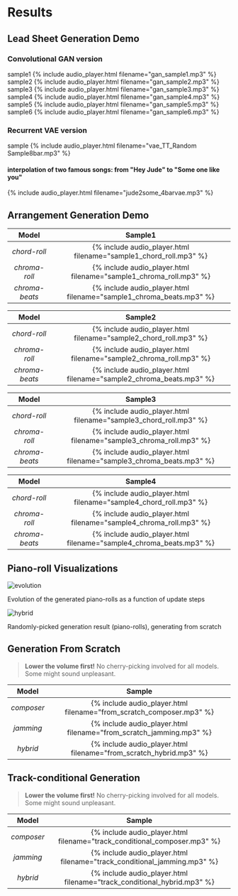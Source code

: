 # Results

## Lead Sheet Generation Demo
### Convolutional GAN version
sample1 {% include audio_player.html filename="gan_sample1.mp3" %}
sample2 {% include audio_player.html filename="gan_sample2.mp3" %}
sample3 {% include audio_player.html filename="gan_sample3.mp3" %}
sample4 {% include audio_player.html filename="gan_sample4.mp3" %}
sample5 {% include audio_player.html filename="gan_sample5.mp3" %}
sample6 {% include audio_player.html filename="gan_sample6.mp3" %}

### Recurrent VAE version
sample {% include audio_player.html filename="vae_TT_Random Sample8bar.mp3" %}

#### interpolation of two famous songs: from "Hey Jude" to "Some one like you"
{% include audio_player.html filename="jude2some_4barvae.mp3" %}


## Arrangement Generation Demo

| Model          | Sample1 |
|:--------------:|:-------:|
| *chord-roll*   | {% include audio_player.html filename="sample1_chord_roll.mp3" %} |
| *chroma-roll*  | {% include audio_player.html filename="sample1_chroma_roll.mp3" %} |
| *chroma-beats* | {% include audio_player.html filename="sample1_chroma_beats.mp3" %} |


| Model          | Sample2 |
|:--------------:|:-------:|
| *chord-roll*   | {% include audio_player.html filename="sample2_chord_roll.mp3" %} |
| *chroma-roll*  | {% include audio_player.html filename="sample2_chroma_roll.mp3" %} |
| *chroma-beats* | {% include audio_player.html filename="sample2_chroma_beats.mp3" %} |


| Model          | Sample3 |
|:--------------:|:-------:|
| *chord-roll*   | {% include audio_player.html filename="sample3_chord_roll.mp3" %} |
| *chroma-roll*  | {% include audio_player.html filename="sample3_chroma_roll.mp3" %} |
| *chroma-beats* | {% include audio_player.html filename="sample3_chroma_beats.mp3" %} |


| Model          | Sample4 |
|:--------------:|:-------:|
| *chord-roll*   | {% include audio_player.html filename="sample4_chord_roll.mp3" %} |
| *chroma-roll*  | {% include audio_player.html filename="sample4_chroma_roll.mp3" %} |
| *chroma-beats* | {% include audio_player.html filename="sample4_chroma_beats.mp3" %} |



## Piano-roll Visualizations

![evolution](figs/evolution.png)
<p class="caption">Evolution of the generated piano-rolls as a function of update steps</p>

![hybrid](figs/hybrid.png)
<p class="caption">Randomly-picked generation result (piano-rolls), generating from scratch</p>

## Generation From Scratch

> **Lower the volume first!**
No cherry-picking involved for all models. Some might sound unpleasant.

| Model      | Sample |
|:----------:|:-------:|
| *composer* | {% include audio_player.html filename="from_scratch_composer.mp3" %} |
| *jamming*  | {% include audio_player.html filename="from_scratch_jamming.mp3" %} |
| *hybrid*   | {% include audio_player.html filename="from_scratch_hybrid.mp3" %} |

## Track-conditional Generation

> **Lower the volume first!**
No cherry-picking involved for all models. Some might sound unpleasant.

| Model      | Sample |
|:----------:|:------:|
| *composer* | {% include audio_player.html filename="track_conditional_composer.mp3" %} |
| *jamming*  | {% include audio_player.html filename="track_conditional_jamming.mp3" %} |
| *hybrid*   | {% include audio_player.html filename="track_conditional_hybrid.mp3" %} |

